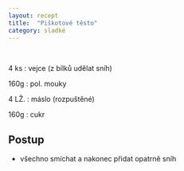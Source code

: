 ```yaml
---
layout: recept
title:  "Piškotové těsto"
category: sladké
---
```


<br>

<div class="ingredience" markdown="1">

4 ks
: vejce (z bílků udělat sníh)

160g
: pol. mouky

4 LŽ.
: máslo (rozpuštěné)

160g
: cukr

</div>

## Postup

<div class="postup" markdown="1">  

- všechno smíchat a nakonec přidat opatrně sníh
     
</div>
